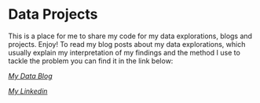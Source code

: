 # Data Projects
This is a place for me to share my code for my data explorations, blogs and projects. Enjoy!
To read my blog posts about my data explorations, which usually explain my interpretation of my findings and the method I use to tackle the problem you can find it in the link below:


[*My Data Blog*](https://mirpurishail.wixsite.com/portfolio/data-blogs)

[*My Linkedin*](https://www.linkedin.com/in/shail-mirpuri/)
